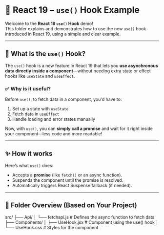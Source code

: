 # 🔄 React 19 – `use()` Hook Example

Welcome to the **React 19 `use()` Hook** demo!  
This folder explains and demonstrates how to use the new `use()` hook introduced in React 19, using a simple and clear example.

---

## 📘 What is the `use()` Hook?

The `use()` hook is a new feature in React 19 that lets you **use asynchronous data directly inside a component**—without needing extra state or effect hooks like `useState` and `useEffect`.

### ✅ Why is it useful?

Before `use()`, to fetch data in a component, you'd have to:
1. Set up a state with `useState`
2. Fetch data in `useEffect`
3. Handle loading and error states manually

Now, with `use()`, you can **simply call a promise** and wait for it right inside your component—less code and more readable!

---

## ✨ How it works

Here’s what `use()` does:

- Accepts a **promise** (like `fetch()` or an async function).
- Suspends the component until the promise is resolved.
- Automatically triggers React Suspense fallback (if needed).

---

## 📂 Folder Overview (Based on Your Project)

 src/
├── Api/
│ └── fetchapi.js # Defines the async function to fetch data
├── Components/
│ ├── UseHook.jsx # Component using the use() hook
│ └── UseHook.css # Styles for the component

